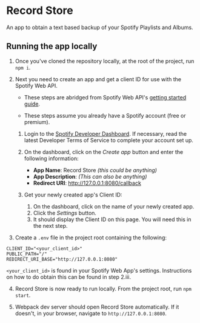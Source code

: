 # Record Store

An app to obtain a text based backup of your Spotify Playlists and Albums.

## Running the app locally

1. Once you've cloned the repository locally, at the root of the project, run `npm i`.

2. Next you need to create an app and get a client ID for use with the Spotify Web API.

    - These steps are abridged from Spotify Web API's [getting started guide](https://developer.spotify.com/documentation/web-api/tutorials/getting-started).

    - These steps assume you already have a Spotify account (free or premium).

    1. Login to the [Spotify Developer Dashboard](https://developer.spotify.com/dashboard). If necessary, read the latest Developer Terms of Service to complete your account set up.

    2. On the dashboard, click on the _Create app_ button and enter the following information:

        - **App Name**: Record Store _(this could be anything)_
        - **App Description**: _(This can also be anything)_
        - **Redirect URI**: http://127.0.0.1:8080/callback

    3. Get your newly created app's Client ID:
        1. On the dashboard, click on the name of your newly created app.
        2. Click the _Settings_ button.
        3. It should display the Client ID on this page. You will need this in the next step.

3. Create a `.env` file in the project root containing the following:

```
CLIENT_ID="<your_client_id>"
PUBLIC_PATH="/"
REDIRECT_URI_BASE="http://127.0.0.1:8080"
```

`<your_client_id>` is found in your Spotify Web App's settings. Instructions on how to do obtain this can be found in step 2.iii.

4. Record Store is now ready to run locally. From the project root, run `npm start`.

5. Webpack dev server should open Record Store automatically. If it doesn't, in your browser, navigate to `http://127.0.0.1:8080`.
